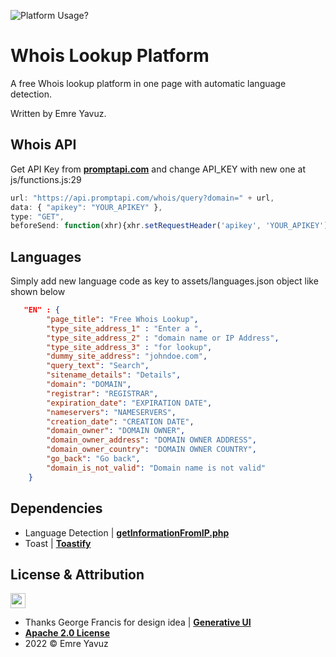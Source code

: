 ![Platform Usage?](https://github.com/emreyvz/whois-lookup/blob/main/ScriptGIF.gif?raw=true "Platform Usage")

# Whois Lookup Platform

A free Whois lookup platform in one page with automatic language detection.

Written by Emre Yavuz.


## Whois API

Get API Key from **[promptapi.com](https://promptapi.com/marketplace/description/whois-api)** and change API_KEY with new one at js/functions.js:29

```javascript
url: "https://api.promptapi.com/whois/query?domain=" + url,
data: { "apikey": "YOUR_APIKEY" },
type: "GET",
beforeSend: function(xhr){xhr.setRequestHeader('apikey', 'YOUR_APIKEY');},
```

## Languages

Simply add new language code as key to assets/languages.json object like shown below

```json
   "EN" : {
        "page_title": "Free Whois Lookup",
        "type_site_address_1" : "Enter a ",
        "type_site_address_2" : "domain name or IP Address",
        "type_site_address_3" : "for lookup",
        "dummy_site_address": "johndoe.com",
        "query_text": "Search",
        "sitename_details": "Details",
        "domain": "DOMAIN",
        "registrar": "REGISTRAR",
        "expiration_date": "EXPIRATION DATE",
        "nameservers": "NAMESERVERS",
        "creation_date": "CREATION DATE",
        "domain_owner": "DOMAIN OWNER",
        "domain_owner_address": "DOMAIN OWNER ADDRESS",
        "domain_owner_country": "DOMAIN OWNER COUNTRY",
        "go_back": "Go back",
        "domain_is_not_valid": "Domain name is not valid"
    }
```


## Dependencies

- Language Detection | **[getInformationFromIP.php](https://github.com/emreyvz/get-information-from-ip)**
- Toast | **[Toastify](https://github.com/apvarun/toastify-js)**


## License & Attribution

<img src="https://opensource.org/files/osi_keyhole_300X300_90ppi_0.png" height="24" width="24">

- Thanks George Francis for design idea | **[Generative UI](https://codepen.io/georgedoescode/details/XWNmvro)**
- **[Apache 2.0 License](https://www.apache.org/licenses/LICENSE-2.0)**
- 2022 © Emre Yavuz
